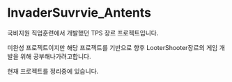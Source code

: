 # InvaderSuvrvie_Antents

국비지원 직업훈련에서 개발했던 TPS 장르 프로젝트입니다.

미완성 프로젝트이지만 해당 프로젝트를 기반으로 향후 LooterShooter장르의 게임 개발을 위해 공부해나가려고합니다.

현재 프로젝트를 정리중에 있습니다.
